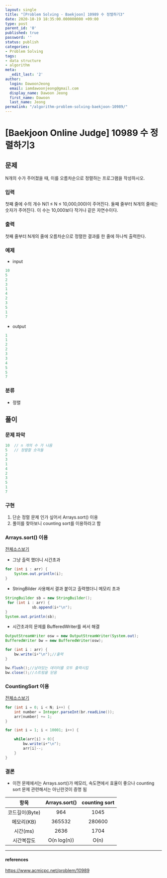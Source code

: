 ```yaml
---
layout: single
title: "[Problem Solving - Baekjoon] 10989 수 정렬하기3"
date: 2020-10-19 18:35:00.000000000 +09:00
type: post
parent_id: '0'
published: true
password: ''
status: publish
categories:
- Problem Solving
tags:
- data structure
- algorithm
meta:
  _edit_last: '2'
author:
  login: DawoonJeong
  email: iamdawoonjeong@gmail.com
  display_name: Dawoon Jeong
  first_name: Dawoon
  last_name: Jeong
permalink: "/algorithm-problem-solving-baekjoon-10989/"
---
```

# [Baekjoon Online Judge] 10989 수 정렬하기3

## 문제
N개의 수가 주어졌을 때, 이를 오름차순으로 정렬하는 프로그램을 작성하시오.

### 입력
첫째 줄에 수의 개수 N(1 ≤ N ≤ 10,000,000)이 주어진다. 둘째 줄부터 N개의 줄에는 숫자가 주어진다. 이 수는 10,000보다 작거나 같은 자연수이다.

### 출력
첫째 줄부터 N개의 줄에 오름차순으로 정렬한 결과를 한 줄에 하나씩 출력한다.

### 예제

- input
```java
10
5
2
3
1
4
2
3
5
1
7
```

- output
```java
1
1
2
2
3
3
4
5
5
7
```

### 분류
- 정렬


## 풀이

### 문제 파악

```java
10  // n 개의 수 가 나옴  
5   // 정렬할 숫자들
2
3
1
4
2
3
5
1
7
```

### 구현
1. 단순 정렬 문제 인가 싶어서 Arrays.sort() 이용
2. 풀이를 찾아보니 counting sort를 이용하라고 함


### Arrays.sort() 이용

[전체소스보기](https://github.com/iamdawoonjeong/java-datastructure-algorithm/blob/master/java-algorithm-problem-solving/src/baekjoon/sortNumbers10989/MainAPI.java)

- 그냥 출력 했더니 시간초과

```java
for (int i : arr) {
    System.out.println(i);
}
```

- StringBilder 사용해서 결과 붙이고 출력했더니 메모리 초과

```java
StringBuilder sb = new StringBuilder();
 for (int i : arr) {
            sb.append(i+"\n");
}
System.out.println(sb);       
```


- 시간초과의 문제를 BufferedWriter를 써서 해결

```java
OutputStreamWriter osw = new OutputStreamWriter(System.out);
BufferedWriter bw = new BufferedWriter(osw);

for (int i : arr) {
    bw.write(i+"\n");//출력
}

bw.flush();//남아있는 데이터를 모두 출력시킴
bw.close();//스트림을 닫음
```



### CountingSort 이용

[전체소스보기](https://github.com/iamdawoonjeong/java-datastructure-algorithm/blob/master/java-algorithm-problem-solving/src/baekjoon/sortNumbers10989/Main.java)

```java
for (int i = 0; i < N; i++) {
    int number = Integer.parseInt(br.readLine());
    arr[number] += 1;
}

for (int i = 1; i < 10001; i++) {

    while(arr[i] > 0){
        bw.write(i+"\n");
        arr[i]--;
    }
}
```


### 결론

- 이전 문제에서는 Arrays.sort()가 메모리, 속도면에서 효율이 좋으나 counting sort 문제 관련해서는 아닌란것이 증명 됨  


| 항목	   | Arrays.sort() |  counting sort |
|:--------:|:--------:|:--------:|
|  코드길이(Byte) |  964    |   1045 	|
|  메모리(KB) 	 |  365532 	|  280600 	|
|  시간(ms) 	     |  2636 	|  1704   	|
|  시간복잡도     | O(n log(n))  | O(n) 	|




---

#### references
<https://www.acmicpc.net/problem/10989>
